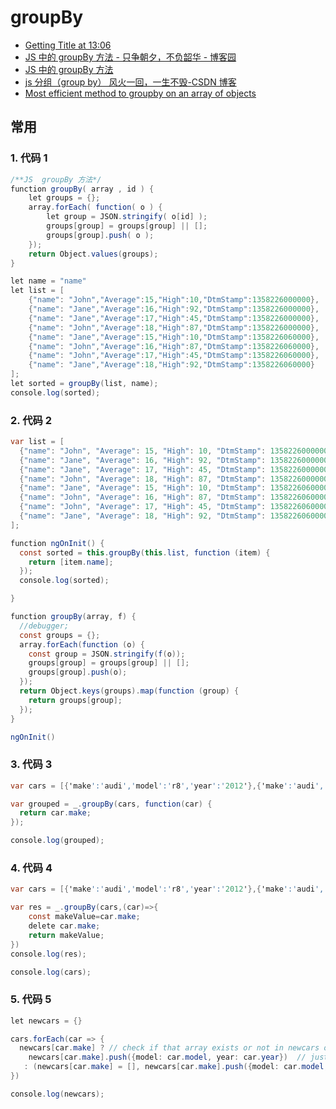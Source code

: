 # groupBy

- [Getting Title at 13:06](https://lodash.com/docs/4.17.15#groupBy)
- [JS 中的 groupBy 方法 - 只争朝夕，不负韶华 - 博客园](https://www.cnblogs.com/aidixie/p/12741193.html)
- [JS 中的 groupBy 方法](https://segmentfault.com/a/1190000011201544)
- [js 分组（group by） 风火一回，一生不毁-CSDN 博客](https://blog.csdn.net/mafan121/article/details/83418116)
- [Most efficient method to groupby on an array of objects](https://stackoverflow.com/questions/14446511/most-efficient-method-to-groupby-on-an-array-of-objects)

## 常用

### 1. 代码 1

```c#
/**JS  groupBy 方法*/
function groupBy( array , id ) {
    let groups = {};
    array.forEach( function( o ) {
        let group = JSON.stringify( o[id] );
        groups[group] = groups[group] || [];
        groups[group].push( o );
    });
    return Object.values(groups);
}

let name = "name"
let list = [
    {"name": "John","Average":15,"High":10,"DtmStamp":1358226000000},
    {"name": "Jane","Average":16,"High":92,"DtmStamp":1358226000000},
    {"name": "Jane","Average":17,"High":45,"DtmStamp":1358226000000},
    {"name": "John","Average":18,"High":87,"DtmStamp":1358226000000},
    {"name": "Jane","Average":15,"High":10,"DtmStamp":1358226060000},
    {"name": "John","Average":16,"High":87,"DtmStamp":1358226060000},
    {"name": "John","Average":17,"High":45,"DtmStamp":1358226060000},
    {"name": "Jane","Average":18,"High":92,"DtmStamp":1358226060000}
];
let sorted = groupBy(list, name);
console.log(sorted);
```

### 2. 代码 2

```c#
var list = [
  {"name": "John", "Average": 15, "High": 10, "DtmStamp": 1358226000000},
  {"name": "Jane", "Average": 16, "High": 92, "DtmStamp": 1358226000000},
  {"name": "Jane", "Average": 17, "High": 45, "DtmStamp": 1358226000000},
  {"name": "John", "Average": 18, "High": 87, "DtmStamp": 1358226000000},
  {"name": "Jane", "Average": 15, "High": 10, "DtmStamp": 1358226060000},
  {"name": "John", "Average": 16, "High": 87, "DtmStamp": 1358226060000},
  {"name": "John", "Average": 17, "High": 45, "DtmStamp": 1358226060000},
  {"name": "Jane", "Average": 18, "High": 92, "DtmStamp": 1358226060000}
];

function ngOnInit() {
  const sorted = this.groupBy(this.list, function (item) {
    return [item.name];
  });
  console.log(sorted);

}

function groupBy(array, f) {
  //debugger;
  const groups = {};
  array.forEach(function (o) {
    const group = JSON.stringify(f(o));
    groups[group] = groups[group] || [];
    groups[group].push(o);
  });
  return Object.keys(groups).map(function (group) {
    return groups[group];
  });
}

ngOnInit()
```

### 3. 代码 3

```c#
var cars = [{'make':'audi','model':'r8','year':'2012'},{'make':'audi','model':'rs5','year':'2013'},{'make':'ford','model':'mustang','year':'2012'},{'make':'ford','model':'fusion','year':'2015'},{'make':'kia','model':'optima','year':'2012'},];

var grouped = _.groupBy(cars, function(car) {
  return car.make;
});

console.log(grouped);
```

### 4. 代码 4

```c#
var cars = [{'make':'audi','model':'r8','year':'2012'},{'make':'audi','model':'rs5','year':'2013'},{'make':'ford','model':'mustang','year':'2012'},{'make':'ford','model':'fusion','year':'2015'},{'make':'kia','model':'optima','year':'2012'},];

var res = _.groupBy(cars,(car)=>{
    const makeValue=car.make;
    delete car.make;
    return makeValue;
})
console.log(res);

console.log(cars);
```

### 5. 代码 5

```c#
let newcars = {}

cars.forEach(car => {
  newcars[car.make] ? // check if that array exists or not in newcars object
    newcars[car.make].push({model: car.model, year: car.year})  // just push
   : (newcars[car.make] = [], newcars[car.make].push({model: car.model, year: car.year})) // create a new array and push
})

console.log(newcars);
```
